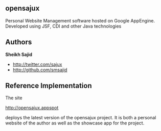 ## opensajux
Personal Website Management software hosted on Google AppEngine. Developed using JSF, CDI and other Java technologies

## Authors
**Sheikh Sajid**
+ http://twitter.com/sajux
+ http://github.com/smsajid

## Reference Implementation
The site 

http://opensajux.appspot

deploys the latest version of the opensajux project. It is both a personal website of the author as well as the showcase app for the project.
